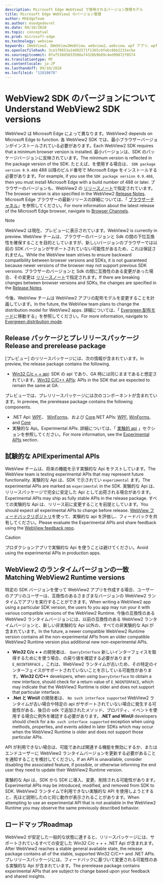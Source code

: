 ```yaml
---
description: Microsoft Edge WebView2 で使用されるバージョン管理モデル
title: Microsoft Edge WebView2 のバージョン管理
author: MSEdgeTeam
ms.author: msedgedevrel
ms.date: 09/10/2020
ms.topic: conceptual
ms.prod: microsoft-edge
ms.technology: webview
keywords: IWebView2、IWebView2WebView、webview2、webview、wpf アプリ、wpf、edge、ICoreWebView2、ICoreWebView2Host、browser control、edge html
ms.openlocfilehash: 3ce1f0653a14d92571f1365cbfebc8bb2215ecbe
ms.sourcegitcommit: 0faf538d5033508af4320b9b89c4ed99872f0574
ms.translationtype: MT
ms.contentlocale: ja-JP
ms.lasthandoff: 09/10/2020
ms.locfileid: "11010678"
---
```

# <span data-ttu-id="10b49-104">WebView2 SDK のバージョンについて</span><span class="sxs-lookup"><span data-stu-id="10b49-104">Understand WebView2 SDK versions</span></span>  

<span data-ttu-id="10b49-105">WebView2 は Microsoft Edge によって異なります。</span><span class="sxs-lookup"><span data-stu-id="10b49-105">WebView2 depends on Microsoft Edge to function.</span></span>  <span data-ttu-id="10b49-106">各 WebView2 SDK では、最小ブラウザーバージョンがインストールされている必要があります。</span><span class="sxs-lookup"><span data-stu-id="10b49-106">Each WebView2 SDK requires that a minimum browser version is installed.</span></span>  <span data-ttu-id="10b49-107">最小バージョンは、SDK のパッケージバージョンに反映されています。</span><span class="sxs-lookup"><span data-stu-id="10b49-107">The minimum version is reflected in the package version of the SDK.</span></span>  <span data-ttu-id="10b49-108">たとえば、を使用する場合は、 `SDK package version 0.9.488` 488 以降のビルド番号で Microsoft Edge をインストールする必要があります。</span><span class="sxs-lookup"><span data-stu-id="10b49-108">For example, if you use the `SDK package version 0.9.488`, then you must install Microsoft Edge with a build number of 488 or later.</span></span>  <span data-ttu-id="10b49-109">ブラウザーのバージョンも、WebView2 の [リリースノート][Releasenotes]で指定されています。</span><span class="sxs-lookup"><span data-stu-id="10b49-109">The browser version is also specified in the WebView2 [Release Notes][Releasenotes].</span></span>  <span data-ttu-id="10b49-110">Microsoft Edge ブラウザーの最新リリースの詳細については、「 [ブラウザーチャネル][DeployedgeChannels]」を参照してください。</span><span class="sxs-lookup"><span data-stu-id="10b49-110">For more information about the latest release of the Microsoft Edge browser, navigate to [Browser Channels][DeployedgeChannels].</span></span>  

> [!NOTE]
> <span data-ttu-id="10b49-111">WebView2 は現在、プレビューに表示されています。</span><span class="sxs-lookup"><span data-stu-id="10b49-111">WebView2 is currently in preview.</span></span>  <span data-ttu-id="10b49-112">WebView チームは、ブラウザーのバージョンと Sdk の間の下位互換性を確保することを目的としていますが、新しいバージョンのブラウザーでは以前の SDK バージョンがサポートされていない可能性があるため、これは保証されません。</span><span class="sxs-lookup"><span data-stu-id="10b49-112">While the WebView team strives to ensure backward compatibility between browser versions and SDKs, it is not guaranteed because newer versions of the browser may not support previous SDK versions.</span></span>  <span data-ttu-id="10b49-113">ブラウザーのバージョンと Sdk の間に互換性のある変更があった場合、その変更は [リリースノート][Releasenotes]で指定されます。</span><span class="sxs-lookup"><span data-stu-id="10b49-113">If there are breaking changes between browser versions and SDKs, the changes are specified in the [Release Notes][Releasenotes].</span></span>  

<span data-ttu-id="10b49-114">今後、WebView チームは WebView2 アプリの配布モデルを変更することを計画しています。</span><span class="sxs-lookup"><span data-stu-id="10b49-114">In the future, the WebView team plans to change the distribution model for WebView2 apps.</span></span>  <span data-ttu-id="10b49-115">詳細については、「 [Evergreen 配布モード][DistributionEvergreenMode]に移動する」を参照してください。</span><span class="sxs-lookup"><span data-stu-id="10b49-115">For more information, navigate to [Evergreen distribution mode][DistributionEvergreenMode].</span></span>  

## <span data-ttu-id="10b49-116">Release パッケージとプレリリースパッケージ</span><span class="sxs-lookup"><span data-stu-id="10b49-116">Release and prerelease package</span></span>  

<span data-ttu-id="10b49-117">[プレビュー] のリリースパッケージには、次の情報が含まれています。</span><span class="sxs-lookup"><span data-stu-id="10b49-117">In preview, the release package contains the following.</span></span>  

*   <span data-ttu-id="10b49-118">[Win32 C/c + + api][ReferenceWin3209622]: SDK の api であり、GA 時には同じままであると想定されています。</span><span class="sxs-lookup"><span data-stu-id="10b49-118">[Win32 C/C++ APIs][ReferenceWin3209622]: APIs in the SDK that are expected to remain the same at GA.</span></span>  

<span data-ttu-id="10b49-119">プレビューでは、プレリリースパッケージには次のコンポーネントが含まれています。</span><span class="sxs-lookup"><span data-stu-id="10b49-119">In preview, the prerelease package contains the following components.</span></span>  

*   <span data-ttu-id="10b49-120">.NET Api: [WPF][ReferenceWpf09515]、 [WinForms][ReferenceWinforms09515]、および [Core][ReferenceDotnet09628]</span><span class="sxs-lookup"><span data-stu-id="10b49-120">.NET APIs: [WPF][ReferenceWpf09515], [WinForms][ReferenceWinforms09515], and [Core][ReferenceDotnet09628]</span></span>  
*   <span data-ttu-id="10b49-121">実験的な Api。</span><span class="sxs-lookup"><span data-stu-id="10b49-121">Experimental APIs.</span></span>  <span data-ttu-id="10b49-122">詳細については、「 [実験的 api](#experimental-apis) 」セクションを参照してください。</span><span class="sxs-lookup"><span data-stu-id="10b49-122">For more information, see the [Experimental APIs](#experimental-apis) section.</span></span>  

## <span data-ttu-id="10b49-123">試験的な API</span><span class="sxs-lookup"><span data-stu-id="10b49-123">Experimental APIs</span></span>  

<span data-ttu-id="10b49-124">WebView チームは、将来の機能を示す実験的な Api をテストしています。</span><span class="sxs-lookup"><span data-stu-id="10b49-124">The WebView team is testing experimental APIs that may represent future functionality.</span></span>  <span data-ttu-id="10b49-125">実験的な Api は、SDK で示されてい `experimental` ます。</span><span class="sxs-lookup"><span data-stu-id="10b49-125">The experimental APIs are marked as `experimental` in the SDK.</span></span>  <span data-ttu-id="10b49-126">実験的な Api は、リリースパッケージで完全に安定した Api として出荷される場合があります。</span><span class="sxs-lookup"><span data-stu-id="10b49-126">Experimental APIs may ship as fully stable APIs in the release package.</span></span>  <span data-ttu-id="10b49-127">すべての実験的な Api は、リリース前に変更することを前提としています。</span><span class="sxs-lookup"><span data-stu-id="10b49-127">You should expect all experimental APIs to change before release.</span></span>  <span data-ttu-id="10b49-128">[WebView フィードバックリポジトリ][GithubMicrosoftedgeWebviewfeedback]を使って、実験的な api を評価し、フィードバックを共有してください。</span><span class="sxs-lookup"><span data-stu-id="10b49-128">Please evaluate the Experimental APIs and share feedback using the [WebView feedback repo][GithubMicrosoftedgeWebviewfeedback].</span></span>  

> [!CAUTION]
> <span data-ttu-id="10b49-129">プロダクションアプリで実験的な Api を使うことは避けてください。</span><span class="sxs-lookup"><span data-stu-id="10b49-129">Avoid using the experimental APIs in production apps.</span></span>  

## <span data-ttu-id="10b49-130">WebView2 のランタイムバージョンの一致</span><span class="sxs-lookup"><span data-stu-id="10b49-130">Matching WebView2 Runtime versions</span></span>  

<span data-ttu-id="10b49-131">特定の SDK バージョンを使って WebView2 アプリを作成する場合、ユーザーのアプリのユーザーは、互換性のあるさまざまなバージョンの WebView2 ランタイムでアプリを実行することができます。</span><span class="sxs-lookup"><span data-stu-id="10b49-131">When writing a WebView2 app using a particular SDK version, the users fo you app may run your it with various compatible versions of the WebView2 Runtime.</span></span>  <span data-ttu-id="10b49-132">今後の互換性のある WebView2 ランタイムバージョンには、以前の互換性のある WebView2 ランタイムバージョンと、新しい非実験的な Api 以外の、すべての非実験的な Api が含まれています。</span><span class="sxs-lookup"><span data-stu-id="10b49-132">In the future, a newer compatible WebView2 Runtime version contains all the non-experimental APIs from an older compatible WebView2 Runtime version plus additional new non-experimental APIs.</span></span>  

*   <span data-ttu-id="10b49-133">**Win32 C/c + +** の開発者は、 `QueryInterface` 新しいインターフェイスを取得するためにを使う場合、の戻り値を確認する必要があります `E_NOINTERFACE` 。これは、WebView2 ランタイムが古いため、その特定のインターフェイスがサポートされていないことを示している可能性があります。</span><span class="sxs-lookup"><span data-stu-id="10b49-133">**Win32 C/C++** developers, when using `QueryInterface` to obtain a new interface, should check for a return value of `E_NOINTERFACE`, which may indicate that the WebView2 Runtime is older and does not support that particular interface.</span></span>  
*   <span data-ttu-id="10b49-134">**.Net と WinUI** の開発者は、 `No such interface supported` WebView2 ランタイムが古い場合や特定の api がサポートされていない場合に発生する可能性がある、後日の sdk で追加されたメソッド、プロパティ、イベントを使用する場合に例外を確認する必要があります。</span><span class="sxs-lookup"><span data-stu-id="10b49-134">**.NET and WinUI** developers should check for a `No such interface supported` exception when using methods, properties, and events added in later SDKs which may occur when the WebView2 Runtime is older and does not support those particular APIs.</span></span>  

<span data-ttu-id="10b49-135">API が利用できない場合は、可能であれば関連する機能を無効にするか、またはエンドユーザーに WebView2 ランタイムバージョンを更新する必要があることを通知することを検討してください。</span><span class="sxs-lookup"><span data-stu-id="10b49-135">If an API is unavailable, consider disabling the associated feature, if possible, or otherwise informing the end user they need to update their WebView2 Runtime version.</span></span>  

<span data-ttu-id="10b49-136">実験的な Api は、SDK から SDK に導入、変更、削除される可能性があります。</span><span class="sxs-lookup"><span data-stu-id="10b49-136">Experimental APIs may be introduced, modified, and removed from SDK to SDK.</span></span>  <span data-ttu-id="10b49-137">WebView2 ランタイムで利用できない実験的な API を使用しようとすると、先ほど説明したのと同じ動作が表示されることがあります。</span><span class="sxs-lookup"><span data-stu-id="10b49-137">When attempting to use an experimental API that is not available in the WebView2 Runtime you may observe the same previously described behavior.</span></span>  

## <span data-ttu-id="10b49-138">ロードマップ</span><span class="sxs-lookup"><span data-stu-id="10b49-138">Roadmap</span></span>  

<span data-ttu-id="10b49-139">WebView2 が安定した一般的な状態に達すると、リリースパッケージには、サポートされているすべての安定した Win32 C/c + + + .NET Api が含まれます。</span><span class="sxs-lookup"><span data-stu-id="10b49-139">After WebView2 reaches a stable general available state, the release package contains all of the stable, supported Win32 C/C++ and .NET APIs.</span></span>  <span data-ttu-id="10b49-140">プレリリースパッケージには、フィードバックに基づいて変更される可能性のある実験的な Api が含まれています。</span><span class="sxs-lookup"><span data-stu-id="10b49-140">The prerelease package contains experimental APIs that are subject to change based upon your feedback and shared insights.</span></span>  

<!--## Versioning  

After you have used a particular version of the SDK to build your app, your app may end up running with an older or newer version of installed browser binaries.  Until version 1.0.0.0 of WebView2 there may be breaking changes during updates that prevent your SDK from working with different versions of installed browser binaries.  After version 1.0.0.0, different versions of the SDK may work with different versions of the installed browser by using the following best practices.  

1.  To account for breaking changes to the API be sure to check for failure when requesting the DLL export `CreateCoreWebView2Environment` and when running `QueryInterface` on any `CoreWebView2` object.  A return value of `E_NOINTERFACE` indicates that the SDK is not compatible with the Microsoft Edge browser binaries.  
1.  Checking for failure from `QueryInterface` also accounts for cases where the SDK is newer than the version of the Microsoft Edge browser and your app attempts to use an interface of which the Microsoft Edge browser is unaware.  

1.  When an interface is unavailable, you may consider disabling the associated feature if possible, or otherwise informing your users to update their browsers.  -->  

<!--links -->

[DistributionEvergreenMode]: ./distribution.md#evergreen-distribution-mode "Evergreen 配布モード-WebView2 を使用したアプリケーションの配布 |Microsoft ドキュメント"  
[ReferenceDotnet09628]: ../reference/dotnet/0-9-628-reference-webview2.md "Reference (WebView2) |Microsoft ドキュメント"  
[ReferenceWinforms09515]: ../reference/winforms/0-9-515-reference-webview2.md "Reference (WebView2) |Microsoft ドキュメント"  
[ReferenceWin3209622]: ../reference/win32/0-9-622-reference-webview2.md "Reference (WebView2) |Microsoft ドキュメント"  
[ReferenceWpf09515]: ../reference/wpf/0-9-515-reference-webview2.md "Reference (WebView2) |Microsoft ドキュメント"  
[Releasenotes]: ../releasenotes.md "WebView2 SDK のリリースノート |Microsoft ドキュメント"  

[DeployedgeChannels]: /deployedge/microsoft-edge-channels "Microsoft Edge チャネルの概要 |Microsoft ドキュメント"  

[GithubMicrosoftedgeWebviewfeedback]: https://github.com/MicrosoftEdge/WebViewFeedback "WebView フィードバック-MicrosoftEdge/WebViewFeedback |GitHub"  
